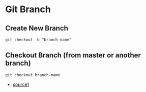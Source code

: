 # Git Branch

## Create New Branch

`git checkout -b "branch-name"`

## Checkout Branch (from master or another branch)

`git checkout branch-name`

- [source1](https://dev.to/taeluralexis/break-git-down-how-to-create-a-branch-from-master-and-make-your-first-commit-2960)